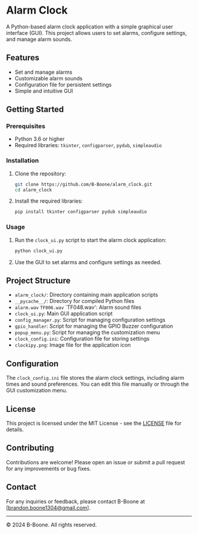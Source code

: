 # Alarm Clock

A Python-based alarm clock application with a simple graphical user interface (GUI). This project allows users to set alarms, configure settings, and manage alarm sounds.

## Features

- Set and manage alarms
- Customizable alarm sounds
- Configuration file for persistent settings
- Simple and intuitive GUI

## Getting Started

### Prerequisites

- Python 3.6 or higher
- Required libraries: `tkinter`, `configparser`, `pydub`, `simpleaudio`

### Installation

1. Clone the repository:
   ```bash
   git clone https://github.com/B-Boone/alarm_clock.git
   cd alarm_clock
   ```

2. Install the required libraries:
   ```bash
   pip install tkinter configparser pydub simpleaudio
   ```

### Usage

1. Run the `clock_ui.py` script to start the alarm clock application:
   ```bash
   python clock_ui.py
   ```

2. Use the GUI to set alarms and configure settings as needed.

## Project Structure

- `alarm_clock/`: Directory containing main application scripts
- `__pycache__/`: Directory for compiled Python files
- `alarm.wav` `TF006.wav` `TF048.wav': Alarm sound files
- `clock_ui.py`: Main GUI application script
- `config_manager.py`: Script for managing configuration settings
- `gpio_handler`: Script for managing the GPIO Buzzer configuration
- `popup_menu.py`: Script for managing the customization menu
- `clock_config.ini`: Configuration file for storing settings
- `clockipy.png`: Image file for the application icon

## Configuration

The `clock_config.ini` file stores the alarm clock settings, including alarm times and sound preferences. You can edit this file manually or through the GUI customization menu.

## License

This project is licensed under the MIT License - see the [LICENSE](LICENSE) file for details.

## Contributing

Contributions are welcome! Please open an issue or submit a pull request for any improvements or bug fixes.

## Contact

For any inquiries or feedback, please contact B-Boone at [brandon.boone1304@gmail.com].

---

© 2024 B-Boone. All rights reserved.
